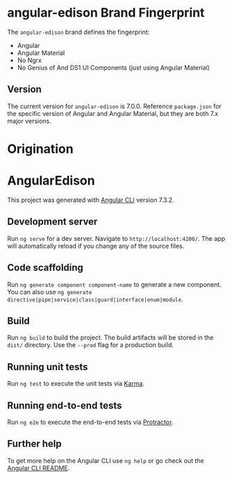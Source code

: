 # angular-edison Brand Fingerprint
The `angular-edison` brand defines the fingerprint: 
 - Angular
 - Angular Material
 - No Ngrx
 - No Genius of And DS1 UI Components (just using Angular Material)
 
## Version
The current version for `angular-edison` is 7.0.0.
Reference `package.json` for the specific version of Angular and Angular Material, but they are both 7.x major versions.

# Origination

# AngularEdison

This project was generated with [Angular CLI](https://github.com/angular/angular-cli) version 7.3.2.

## Development server

Run `ng serve` for a dev server. Navigate to `http://localhost:4200/`. The app will automatically reload if you change any of the source files.

## Code scaffolding

Run `ng generate component component-name` to generate a new component. You can also use `ng generate directive|pipe|service|class|guard|interface|enum|module`.

## Build

Run `ng build` to build the project. The build artifacts will be stored in the `dist/` directory. Use the `--prod` flag for a production build.

## Running unit tests

Run `ng test` to execute the unit tests via [Karma](https://karma-runner.github.io).

## Running end-to-end tests

Run `ng e2e` to execute the end-to-end tests via [Protractor](http://www.protractortest.org/).

## Further help

To get more help on the Angular CLI use `ng help` or go check out the [Angular CLI README](https://github.com/angular/angular-cli/blob/master/README.md).
